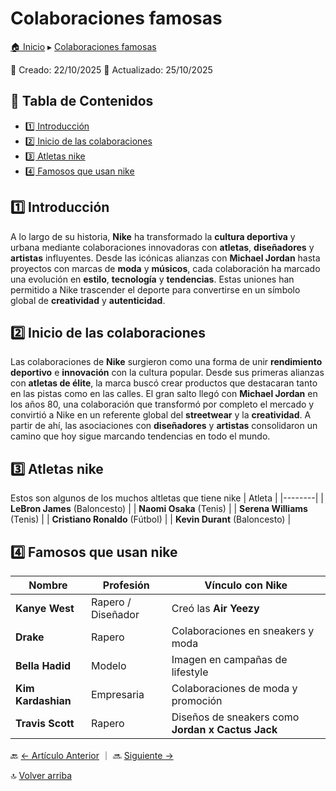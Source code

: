 # Colaboraciones famosas

[🏠 Inicio](index.md) ▸ [Colaboraciones famosas](articulo-4.md) 

📅 Creado: 22/10/2025  🔄 Actualizado: 25/10/2025

## 📌 Tabla de Contenidos
- [1️⃣ Introducción](#1️⃣-introducción)
- [2️⃣ Inicio de las colaboraciones](#2️⃣-inicio-de-las-colaboraciones)
- [3️⃣ Atletas nike](#3️⃣-atletas-nike)
- [4️⃣ Famosos que usan nike](#4️⃣-famosos-que-usan-nike)

## 1️⃣ Introducción
A lo largo de su historia, **Nike** ha transformado la **cultura deportiva** y urbana mediante colaboraciones innovadoras con **atletas**, **diseñadores** y **artistas** influyentes. Desde las icónicas alianzas con **Michael Jordan** hasta proyectos con marcas de **moda** y **músicos**, cada colaboración ha marcado una evolución en **estilo**, **tecnología** y **tendencias**. Estas uniones han permitido a Nike trascender el deporte para convertirse en un símbolo global de **creatividad** y **autenticidad**.

## 2️⃣ Inicio de las colaboraciones
Las colaboraciones de **Nike** surgieron como una forma de unir **rendimiento deportivo** e **innovación** con la cultura popular. Desde sus primeras alianzas con **atletas de élite**, la marca buscó crear productos que destacaran tanto en las pistas como en las calles. El gran salto llegó con **Michael Jordan** en los años 80, una colaboración que transformó por completo el mercado y convirtió a Nike en un referente global del **streetwear** y la **creatividad**. A partir de ahí, las asociaciones con **diseñadores** y **artistas** consolidaron un camino que hoy sigue marcando tendencias en todo el mundo.

## 3️⃣ Atletas nike
Estos son algunos de los muchos altletas que tiene nike 
| Atleta | 
|--------|
| **LeBron James** (Baloncesto) |
| **Naomi Osaka** (Tenis) | 
| **Serena Williams** (Tenis) | 
| **Cristiano Ronaldo** (Fútbol) | 
| **Kevin Durant** (Baloncesto) | 

## 4️⃣ Famosos que usan nike
| Nombre | Profesión | Vínculo con Nike |
|--------|-----------|-----------------|
| **Kanye West** | Rapero / Diseñador | Creó las **Air Yeezy** |
| **Drake** | Rapero | Colaboraciones en sneakers y moda |
| **Bella Hadid** | Modelo | Imagen en campañas de lifestyle |
| **Kim Kardashian** | Empresaria | Colaboraciones de moda y promoción |
| **Travis Scott** | Rapero | Diseños de sneakers como **Jordan x Cactus Jack** |

🔙 [← Artículo Anterior](articulo-4.md) ｜ 🔜 [Siguiente →](articulo-5.md)

🔝 [Volver arriba](#colaboraciones-famosas)